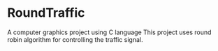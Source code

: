 # RoundTraffic
A computer graphics project using C language
This project uses round robin algorithm for controlling the traffic signal.
